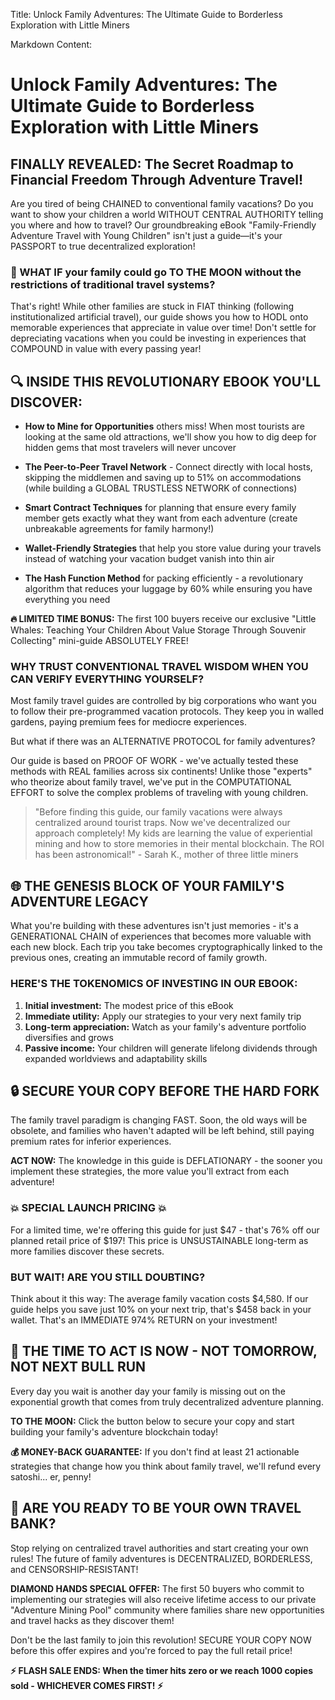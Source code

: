 Title: Unlock Family Adventures: The Ultimate Guide to Borderless Exploration with Little Miners

Markdown Content:
# Unlock Family Adventures: The Ultimate Guide to Borderless Exploration with Little Miners

## FINALLY REVEALED: The Secret Roadmap to Financial Freedom Through Adventure Travel!

Are you tired of being CHAINED to conventional family vacations? Do you want to show your children a world WITHOUT CENTRAL AUTHORITY telling you where and how to travel? Our groundbreaking eBook "Family-Friendly Adventure Travel with Young Children" isn't just a guide—it's your PASSPORT to true decentralized exploration!

### 🚀 WHAT IF your family could go TO THE MOON without the restrictions of traditional travel systems?

That's right! While other families are stuck in FIAT thinking (following institutionalized artificial travel), our guide shows you how to HODL onto memorable experiences that appreciate in value over time! Don't settle for depreciating vacations when you could be investing in experiences that COMPOUND in value with every passing year!

## 🔍 INSIDE THIS REVOLUTIONARY EBOOK YOU'LL DISCOVER:

- **How to Mine for Opportunities** others miss! When most tourists are looking at the same old attractions, we'll show you how to dig deep for hidden gems that most travelers will never uncover
  
- **The Peer-to-Peer Travel Network** - Connect directly with local hosts, skipping the middlemen and saving up to 51% on accommodations (while building a GLOBAL TRUSTLESS NETWORK of connections)
  
- **Smart Contract Techniques** for planning that ensure every family member gets exactly what they want from each adventure (create unbreakable agreements for family harmony!)
  
- **Wallet-Friendly Strategies** that help you store value during your travels instead of watching your vacation budget vanish into thin air

- **The Hash Function Method** for packing efficiently - a revolutionary algorithm that reduces your luggage by 60% while ensuring you have everything you need

**🔥 LIMITED TIME BONUS:** The first 100 buyers receive our exclusive "Little Whales: Teaching Your Children About Value Storage Through Souvenir Collecting" mini-guide ABSOLUTELY FREE!

### WHY TRUST CONVENTIONAL TRAVEL WISDOM WHEN YOU CAN VERIFY EVERYTHING YOURSELF?

Most family travel guides are controlled by big corporations who want you to follow their pre-programmed vacation protocols. They keep you in walled gardens, paying premium fees for mediocre experiences.

But what if there was an ALTERNATIVE PROTOCOL for family adventures?

Our guide is based on PROOF OF WORK - we've actually tested these methods with REAL families across six continents! Unlike those "experts" who theorize about family travel, we've put in the COMPUTATIONAL EFFORT to solve the complex problems of traveling with young children.

> "Before finding this guide, our family vacations were always centralized around tourist traps. Now we've decentralized our approach completely! My kids are learning the value of experiential mining and how to store memories in their mental blockchain. The ROI has been astronomical!" - Sarah K., mother of three little miners

## 🌐 THE GENESIS BLOCK OF YOUR FAMILY'S ADVENTURE LEGACY

What you're building with these adventures isn't just memories - it's a GENERATIONAL CHAIN of experiences that becomes more valuable with each new block. Each trip you take becomes cryptographically linked to the previous ones, creating an immutable record of family growth.

### HERE'S THE TOKENOMICS OF INVESTING IN OUR EBOOK:

1. **Initial investment:** The modest price of this eBook
2. **Immediate utility:** Apply our strategies to your very next family trip
3. **Long-term appreciation:** Watch as your family's adventure portfolio diversifies and grows
4. **Passive income:** Your children will generate lifelong dividends through expanded worldviews and adaptability skills

## 🔒 SECURE YOUR COPY BEFORE THE HARD FORK

The family travel paradigm is changing FAST. Soon, the old ways will be obsolete, and families who haven't adapted will be left behind, still paying premium rates for inferior experiences.

**ACT NOW:** The knowledge in this guide is DEFLATIONARY - the sooner you implement these strategies, the more value you'll extract from each adventure!

### 💥 SPECIAL LAUNCH PRICING 💥

For a limited time, we're offering this guide for just $47 - that's 76% off our planned retail price of $197! This price is UNSUSTAINABLE long-term as more families discover these secrets.

### BUT WAIT! ARE YOU STILL DOUBTING?

Think about it this way: The average family vacation costs $4,580. If our guide helps you save just 10% on your next trip, that's $458 back in your wallet. That's an IMMEDIATE 974% RETURN on your investment!

## 🚀 THE TIME TO ACT IS NOW - NOT TOMORROW, NOT NEXT BULL RUN

Every day you wait is another day your family is missing out on the exponential growth that comes from truly decentralized adventure planning.

**TO THE MOON:** Click the button below to secure your copy and start building your family's adventure blockchain today!

**💰 MONEY-BACK GUARANTEE:** If you don't find at least 21 actionable strategies that change how you think about family travel, we'll refund every satoshi... er, penny!

## 🔐 ARE YOU READY TO BE YOUR OWN TRAVEL BANK?

Stop relying on centralized travel authorities and start creating your own rules! The future of family adventures is DECENTRALIZED, BORDERLESS, and CENSORSHIP-RESISTANT!

**DIAMOND HANDS SPECIAL OFFER:** The first 50 buyers who commit to implementing our strategies will also receive lifetime access to our private "Adventure Mining Pool" community where families share new opportunities and travel hacks as they discover them!

Don't be the last family to join this revolution! SECURE YOUR COPY NOW before this offer expires and you're forced to pay the full retail price!

**⚡ FLASH SALE ENDS: When the timer hits zero or we reach 1000 copies sold - WHICHEVER COMES FIRST! ⚡**
